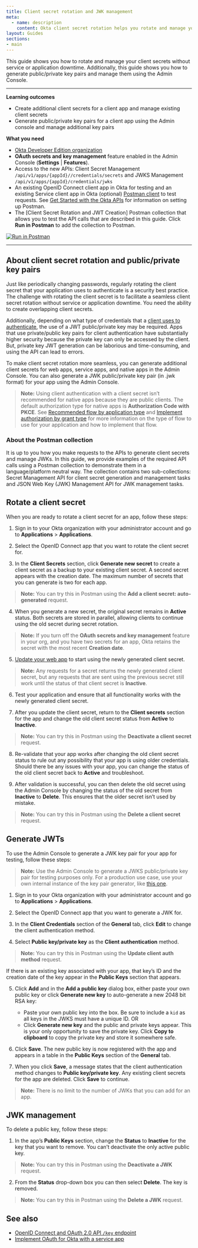 ```yaml
---
title: Client secret rotation and JWK management
meta:
  - name: description
    content: Okta client secret rotation helps you rotate and manage your client secrets without service or app downtime. Additionally, you can generate public/private key pairs and manage them using the Admin Console.
layout: Guides
sections:
- main
---
```


<ApiLifecycle access="ea" />

This guide shows you how to rotate and manage your client secrets without service or application downtime. Additionally, this guide shows you how to generate public/private key pairs and manage them using the Admin Console.

---
<!-- Nutrition facts bullets -->
**Learning outcomes**

* Create additional client secrets for a client app and manage existing client secrets
* Generate public/private key pairs for a client app using the Admin console and manage additional key pairs

**What you need**

* [Okta Developer Edition organization](https://developer.okta.com/signup)
* **OAuth secrets and key management** feature enabled in the Admin Console (**Settings** | **Features**).
* Access to the new APIs: Client Secret Management `/api/v1/apps/{appId}//credentials/secrets` and JWKS Management `/api/v1/apps/{appId}/credentials/jwks`
* An existing OpenID Connect client app in Okta for testing and an existing Service client app in Okta (optional)
[Postman client](https://www.getpostman.com/downloads/) to test requests. See [Get Started with the Okta APIs](https://developer.okta.com/code/rest/) for information on setting up Postman.
* The [Client Secret Rotation and JWT Creation] Postman collection that allows you to test the API calls that are described in this guide. Click **Run in Postman** to add the collection to Postman.

[![Run in Postman](https://run.pstmn.io/button.svg)](https://app.getpostman.com/run-collection/1d58ab8a3909dd6a3cfb)

---

## About client secret rotation and public/private key pairs

Just like periodically changing passwords, regularly rotating the client secret that your application uses to authenticate is a security best practice. The challenge with rotating the client secret is to facilitate a seamless client secret rotation without service or application downtime. You need the ability to create overlapping client secrets.

Additionally, depending on what type of credentials that a [client uses to authenticate](/docs/reference/api/oidc/#client-authentication-methods), the use of a JWT public/private key may be required. Apps that use private/public key pairs for client authentication have substantially higher security because the private key can only be accessed by the client. But, private key JWT generation can be laborious and time-consuming, and using the API can lead to errors.

To make client secret rotation more seamless, you can generate additional client secrets for web apps, service apps, and native apps in the Admin Console. You can also generate a JWK public/private key pair (in .jwk format) for your app using the Admin Console.

> **Note:** Using client authentication with a client secret isn’t recommended for native apps because they are public clients. The default authorization type for native apps is **Authorization Code with PKCE**. See [Recommended flow by application type](/docs/concepts/oauth-openid/#recommended-flow-by-application-type) and [Implement authorization by grant type](https://developer.okta.com/docs/guides/implement-grant-type/authcodepkce/main/) for more information on the type of flow to use for your application and how to implement that flow.

### About the Postman collection

It is up to you how you make requests to the APIs to generate client secrets and manage JWKs. In this guide, we provide examples of the required API calls using a Postman collection to demonstrate them in a language/platform neutral way. The collection contains two sub-collections: Secret Management API for client secret generation and management tasks and JSON Web Key (JWK) Management API for JWK management tasks.

## Rotate a client secret

When you are ready to rotate a client secret for an app, follow these steps:

1. Sign in to your Okta organization with your administrator account and go to **Applications** > **Applications**.

2. Select the OpenID Connect app that you want to rotate the client secret for.

3. In the **Client Secrets** section, click **Generate new secret** to create a client secret as a backup to your existing client secret. A second secret appears with the creation date. The maximum number of secrets that you can generate is two for each app.

  > **Note:** You can try this in Postman using the **Add a client secret: auto-generated** request.

4. When you generate a new secret, the original secret remains in **Active** status. Both secrets are stored in parallel, allowing clients to continue using the old secret during secret rotation.

  > **Note:** If you turn off the **OAuth secrets and key management** feature in your org, and you have two secrets for an app, Okta retains the secret with the most recent **Creation date**.

5. [Update your web app](/docs/guides/sign-into-web-app/-/main/#configure-the-package) to start using the newly generated client secret.

  > **Note:** Any requests for a secret returns the newly generated client secret, but any requests that are sent using the previous secret still work until the status of that client secret is **Inactive**.

6. Test your application and ensure that all functionality works with the newly generated client secret.

7. After you update the client secret, return to the **Client secrets** section for the app and change the old client secret status from **Active** to **Inactive**.

  > **Note:** You can try this in Postman using the **Deactivate a client secret** request.

8. Re-validate that your app works after changing the old client secret status to rule out any possibility that your app is using older credentials. Should there be any issues with your app, you can change the status of the old client secret back to **Active** and troubleshoot.

9. After validation is successful, you can then delete the old secret using the Admin Console by changing the status of the old secret from **Inactive** to **Delete**. This ensures that the older secret isn’t used by mistake.

  > **Note:** You can try this in Postman using the **Delete a client secret** request.

## Generate JWTs

To use the Admin Console to generate a JWK key pair for your app for testing, follow these steps:

> **Note:** Use the Admin Console to generate a JWKS public/private key pair for testing purposes only. For a production use case, use your own internal instance of the key pair generator, like [this one](https://github.com/mitreid-connect/mkjwk.org).

1. Sign in to your Okta organization with your administrator account and go to **Applications** > **Applications**.

2. Select the OpenID Connect app that you want to generate a JWK for.

3. In the **Client Credentials** section of the **General** tab, click **Edit** to change the client authentication method.

4. Select **Public key/private key** as the **Client authentication** method.

  > **Note:** You can try this in Postman using the **Update client auth method** request.

  If there is an existing key associated with your app, that key’s ID and the creation date of the key appear in the **Public Keys** section that appears.

5. Click **Add** and in the **Add a public key** dialog box, either paste your own public key or click **Generate new key** to auto-generate a new 2048 bit RSA key:

    * Paste your own public key into the box. Be sure to include a `kid` as all keys in the JWKS must have a unique ID.
    OR
    * Click **Generate new key** and the public and private keys appear. This is your only opportunity to save the private key. Click **Copy to clipboard** to copy the private key and store it somewhere safe.

6. Click **Save**. The new public key is now registered with the app and appears in a table in the **Public Keys** section of the **General** tab.

7. When you click **Save**, a message states that the client authentication method changes to **Public key/private key**. Any existing client secrets for the app are deleted. Click **Save** to continue.

> **Note:** There is no limit to the number of JWKs that you can add for an app.

## JWK management

To delete a public key, follow these steps:

1. In the app’s **Public Keys** section, change the **Status** to **Inactive** for the key that you want to remove. You can’t deactivate the only active public key.

  > **Note:** You can try this in Postman using the **Deactivate a JWK** request.

2. From the **Status** drop-down box you can then select **Delete**. The key is removed.

  > **Note:** You can try this in Postman using the **Delete a JWK** request.

## See also

* [OpenID Connect and OAuth 2.0 API `/key` endpoint](/docs/reference/api/oidc/#keys)
* [Implement OAuth for Okta with a service app](/docs/guides/implement-oauth-for-okta-serviceapp/main/)
